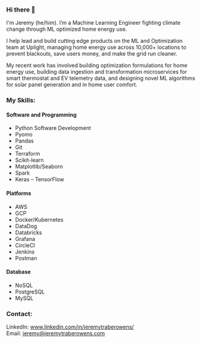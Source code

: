 ### Hi there 👋
I'm Jeremy (he/him). I’m a Machine Learning Engineer fighting climate change through ML optimized home energy use. 

I help lead and build cutting edge products on the ML and Optimization team at Uplight, managing home energy use across 10,000+ locations to prevent blackouts, save users money, and make the grid run cleaner. 

My recent work has involved building optimization formulations for home energy use, building data ingestion and transformation microservices for smart thermostat and EV telemetry data, and designing novel ML algorithms for solar panel generation and in home user comfort.


### My Skills:

#### Software and Programming
* Python Software Development
* Pyomo
* Pandas
* Git
* Terraform
* Scikit-learn
* Matplotlib/Seaborn
* Spark
* Keras – TensorFlow

#### Platforms
* AWS
* GCP
* Docker/Kubernetes
* DataDog
* Databricks
* Grafana
* CircleCI
* Jenkins
* Postman

#### Database
* NoSQL
* PostgreSQL
* MySQL


### Contact:
LinkedIn: www.linkedin.com/in/jeremytraberowens/  
Email: jeremy@jeremytraberowens.com  


<!--
**zapatos24/zapatos24** is a ✨ _special_ ✨ repository because its `README.md` (this file) appears on your GitHub profile.

Here are some ideas to get you started:

- 🔭 I’m currently working on ...
- 🌱 I’m currently learning ...
- 👯 I’m looking to collaborate on ...
- 🤔 I’m looking for help with ...
- 💬 Ask me about ...
- 📫 How to reach me: ...
- 😄 Pronouns: ...
- ⚡ Fun fact: ...
-->
